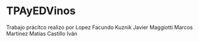 # TPAyEDVinos
Trabajo prácitco realizo por
Lopez Facundo
Kuznik Javier
Maggiotti Marcos
Martinez Matias
Castillo Iván
